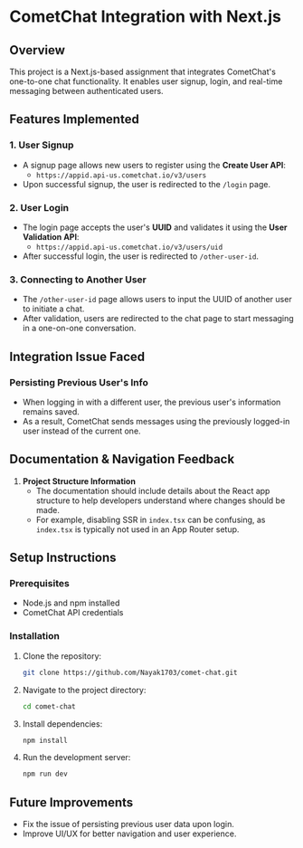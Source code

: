 # CometChat Integration with Next.js

## Overview
This project is a Next.js-based assignment that integrates CometChat's one-to-one chat functionality. It enables user signup, login, and real-time messaging between authenticated users.

## Features Implemented

### 1. User Signup
- A signup page allows new users to register using the **Create User API**:
  - `https://appid.api-us.cometchat.io/v3/users`
- Upon successful signup, the user is redirected to the `/login` page.

### 2. User Login
- The login page accepts the user's **UUID** and validates it using the **User Validation API**:
  - `https://appid.api-us.cometchat.io/v3/users/uid`
- After successful login, the user is redirected to `/other-user-id`.

### 3. Connecting to Another User
- The `/other-user-id` page allows users to input the UUID of another user to initiate a chat.
- After validation, users are redirected to the chat page to start messaging in a one-on-one conversation.

## Integration Issue Faced

### Persisting Previous User's Info
- When logging in with a different user, the previous user's information remains saved.
- As a result, CometChat sends messages using the previously logged-in user instead of the current one.

## Documentation & Navigation Feedback

1. **Project Structure Information**
   - The documentation should include details about the React app structure to help developers understand where changes should be made.
   - For example, disabling SSR in `index.tsx` can be confusing, as `index.tsx` is typically not used in an App Router setup.

## Setup Instructions

### Prerequisites
- Node.js and npm installed
- CometChat API credentials

### Installation
1. Clone the repository:
   ```sh
   git clone https://github.com/Nayak1703/comet-chat.git
   ```
2. Navigate to the project directory:
   ```sh
   cd comet-chat
   ```
3. Install dependencies:
   ```sh
   npm install
   ```
4. Run the development server:
   ```sh
   npm run dev
   ```

## Future Improvements
- Fix the issue of persisting previous user data upon login.
- Improve UI/UX for better navigation and user experience.


